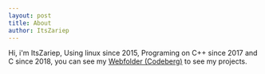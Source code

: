 ```yaml
---
layout: post
title: About
author: ItsZariep
---
```


Hi, i'm ItsZariep, Using linux since 2015, Programing on C++ since 2017 and C since 2018, you can see my [Webfolder (Codeberg)](https://itszariep.codeberg.page) to see my projects.